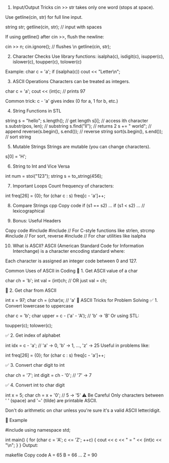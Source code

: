 1. Input/Output Tricks
cin >> str takes only one word (stops at space).

Use getline(cin, str) for full line input.

string str;
getline(cin, str); // input with spaces

If using getline() after cin >>, flush the newline:

cin >> n;
cin.ignore(); // flushes \n
getline(cin, str);

2. Character Checks
Use <cctype> library functions:
isalpha(c), isdigit(c), isupper(c), islower(c), toupper(c), tolower(c)

Example: 
char c = 'a';
if (isalpha(c)) cout << "Letter\n";

3. ASCII Operations
Characters can be treated as integers.

char c = 'a';
cout << (int)c; // prints 97

Common trick: c - 'a' gives index (0 for a, 1 for b, etc.)

4. String Functions in STL

string s = "hello";
s.length();          // get length
s[i];                // access ith character
s.substr(pos, len);  // substring
s.find("ll");        // returns 2
s += " world";       // append
reverse(s.begin(), s.end()); // reverse string
sort(s.begin(), s.end());    // sort string

5. Mutable Strings
Strings are mutable (you can change characters).

s[0] = 'H';


6. String to Int and Vice Versa

int num = stoi("123");
string s = to_string(456);

7. Important Loops
Count frequency of characters:

int freq[26] = {0};
for (char c : s) freq[c - 'a']++;

8. Compare Strings
cpp
Copy code
if (s1 == s2) ...
if (s1 < s2) ... // lexicographical

9. Bonus: Useful Headers

Copy code
#include <string>
#include <cstring>     // For C-style functions like strlen, strcmp
#include <algorithm>   // For sort, reverse
#include <cctype>      // For char utilities like isalpha

10. What is ASCII?
ASCII (American Standard Code for Information Interchange) is a character encoding standard where:

Each character is assigned an integer code between 0 and 127.

Common Uses of ASCII in Coding
🔹 1. Get ASCII value of a char

char ch = 'b';
int val = (int)ch;  // OR just val = ch;

🔹 2. Get char from ASCII

int x = 97;
char ch = (char)x; // 'a'
📌 ASCII Tricks for Problem Solving
✅ 1. Convert lowercase to uppercase

char c = 'b';
char upper = c - ('a' - 'A');  // 'b' → 'B'
Or using STL:

toupper(c);
tolower(c);

✅ 2. Get index of alphabet

int idx = c - 'a';   // 'a' → 0, 'b' → 1, ..., 'z' → 25
Useful in problems like:

int freq[26] = {0};
for (char c : s)
    freq[c - 'a']++;

✅ 3. Convert char digit to int

char ch = '7';
int digit = ch - '0'; // '7' → 7

✅ 4. Convert int to char digit

int x = 5;
char ch = x + '0'; // 5 → '5'
⚠️ Be Careful
Only characters between ' ' (space) and '~' (tilde) are printable ASCII.

Don't do arithmetic on char unless you're sure it's a valid ASCII letter/digit.

🧪 Example

#include <iostream>
using namespace std;

int main() {
    for (char c = 'A'; c <= 'Z'; ++c) {
        cout << c << " = " << (int)c << "\n";
    }
}
Output:

makefile
Copy code
A = 65
B = 66
...
Z = 90